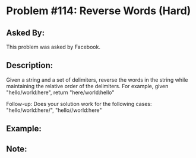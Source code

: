 # Problem #114: Reverse Words (Hard)

## Asked By:

This problem was asked by Facebook.

## Description:
 
Given a string and a set of delimiters, reverse the words in the string while maintaining the relative order of the delimiters. For example, given "hello/world:here", return "here/world:hello"  

Follow-up: Does your solution work for the following cases: "hello/world:here/", "hello//world:here"

## Example:

## Note:
